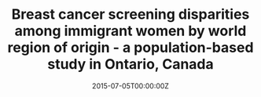 ---
authors:
- Vahabi M
- Lofters A
- admin
- Glazier RH
date: "2015-07-05T00:00:00Z"
doi: "10.1002/cam4.700"
featured: false
projects: []
publication: '*Cancer Medicine, 5*(7)'
publication_short: ""
publication_types:
- "2"
date: "2015-07-05T00:00:00Z"
title: Breast cancer screening disparities among immigrant women by world region of origin - a population-based study in Ontario, Canada
url_pdf: https://www.ncbi.nlm.nih.gov/pmc/articles/pmid/27105926/
---